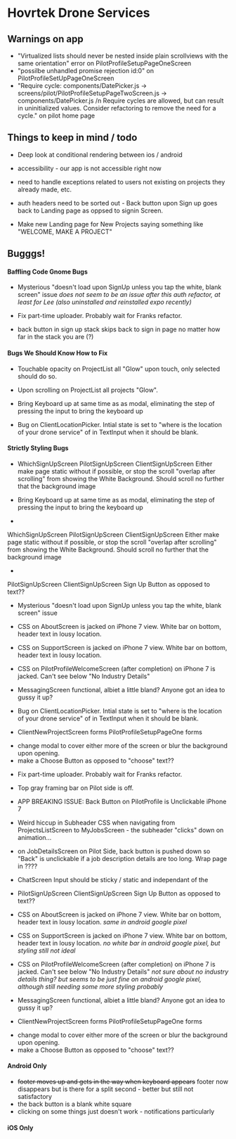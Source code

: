 # Hovrtek Drone Services

## Warnings on app
* "Virtualized lists should never be nested inside plain scrollviews with the same orientation" error on PilotProfileSetupPageOneScreen
* "possilbe unhandled promise rejection id:0" on PilotProfileSetUpPageOneScreen
* "Require cycle: components/DatePicker.js -> screens/pilot/PilotProfileSetupPageTwoScreen.js -> components/DatePicker.js /n Require cycles are allowed, but can result in uninitialized values. Consider refactoring to remove the need for a cycle." on pilot home page

## Things to keep in mind / todo

* Deep look at conditional rendering between ios / android

* accessibility - our app is not accessible right now

* need to handle exceptions related to users not existing on projects they already made, etc.


* auth headers need to be sorted out - Back button upon Sign up goes back to Landing page as oppsed to signin Screen. 

* Make new Landing page for New Projects saying something like "WELCOME, MAKE A PROJECT"



## Bugggs!

#### Baffling Code Gnome Bugs

* Mysterious "doesn't load upon SignUp unless you tap the white, blank screen" issue
_does not seem to be an issue after this auth refactor, at least for Lee (also uninstalled and reinstalled expo recently)_

* Fix part-time uploader. Probably wait for Franks refactor.

* back button in sign up stack skips back to sign in page no matter how far in the stack you are (?)

#### Bugs We Should Know How to Fix

* Touchable opacity on ProjectList all "Glow" upon touch, only selected should do so.

* Upon scrolling on ProjectList all projects "Glow".

* Bring Keyboard up at same time as as modal, eliminating the step of pressing the input to bring the keyboard up

* Bug on ClientLocationPicker. Intial state is set to "where is the location of your drone service" of in TextInput when it should be blank.

#### Strictly Styling Bugs

* WhichSignUpScreen
PilotSignUpScreen
ClientSignUpScreen
Either make page static without <ScrollView> if possible, or stop the scroll "overlap after scrolling" from showing the White Background. Should scroll no further that the background image


* Bring Keyboard up at same time as as modal, eliminating the step of pressing the input to bring the keyboard up

* 
WhichSignUpScreen 
PilotSignUpScreen 
ClientSignUpScreen
Either make page static without <ScrollView> if possible, or stop the scroll "overlap after scrolling" from showing the White Background. Should scroll no further that the background image

* 
PilotSignUpScreen
ClientSignUpScreen
Sign Up Button as opposed to text??

* Mysterious "doesn't load upon SignUp unless you tap the white, blank screen" issue

* CSS on AboutScreen is jacked on iPhone 7 view. White bar on bottom, header text in lousy location. 

* CSS on SupportScreen is jacked on iPhone 7 view. White bar on bottom, header text in lousy location. 

* CSS on PilotProfileWelcomeScreen (after completion) on iPhone 7 is jacked. Can't see below "No Industry Details"

* MessagingScreen functional, albiet a little bland? Anyone got an idea to gussy it up?

* Bug on ClientLocationPicker. Intial state is set to "where is the location of your drone service" of in TextInput when it should be blank. 

* ClientNewProjectScreen forms
PilotProfileSetupPageOne forms

 - change modal to cover either more of the screen or blur the background upon opening. 
 - make a Choose Button as opposed to "choose" text??

 * Fix part-time uploader. Probably wait for Franks refactor. 

 * Top gray framing bar on Pilot side is off.

 * APP BREAKING ISSUE: Back Button on PilotProfile is Unclickable iPhone 7 

 * Weird hiccup in Subheader CSS when navigating from ProjectsListScreen to MyJobsScreen - the subheader "clicks" down on animation...

 * on JobDetailsScreen on Pilot Side, back button is pushed down so "Back" is unclickable if a job description details are too long. Wrap page in <ScrollView>????

 * ChatScreen Input should be sticky / static and independant of the <ScrollView>

* PilotSignUpScreen
ClientSignUpScreen
Sign Up Button as opposed to text??

* CSS on AboutScreen is jacked on iPhone 7 view. White bar on bottom, header text in lousy location.
_same in android google pixel_

* CSS on SupportScreen is jacked on iPhone 7 view. White bar on bottom, header text in lousy location.
_no white bar in android google pixel, but styling still not ideal_

* CSS on PilotProfileWelcomeScreen (after completion) on iPhone 7 is jacked. Can't see below "No Industry Details" _not sure about no industry details thing? but seems to be just fine on android google pixel, although still needing some more styling probably_

* MessagingScreen functional, albiet a little bland? Anyone got an idea to gussy it up?

* ClientNewProjectScreen forms
PilotProfileSetupPageOne forms


 - change modal to cover either more of the screen or blur the background upon opening.
 - make a Choose Button as opposed to "choose" text??

 #### Android Only
 * ~~footer moves up and gets in the way when keyboard appears~~ footer now disappears but is there for a split second - better but still not satisfactory
 *  the back button is a blank white square
 * clicking on some things just doesn't work - notifications particularly

 #### iOS Only

